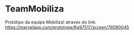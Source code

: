 # TeamMobiliza
Protótipo da equipe Mobiliza! atraves do link: https://marvelapp.com/prototype/6g97517/screen/76090045
